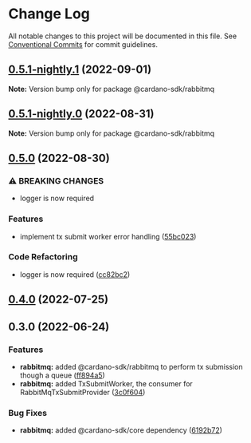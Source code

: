 # Change Log

All notable changes to this project will be documented in this file.
See [Conventional Commits](https://conventionalcommits.org) for commit guidelines.

## [0.5.1-nightly.1](https://github.com/input-output-hk/cardano-js-sdk/compare/@cardano-sdk/rabbitmq@0.5.1-nightly.0...@cardano-sdk/rabbitmq@0.5.1-nightly.1) (2022-09-01)

**Note:** Version bump only for package @cardano-sdk/rabbitmq





## [0.5.1-nightly.0](https://github.com/input-output-hk/cardano-js-sdk/compare/@cardano-sdk/rabbitmq@0.5.0...@cardano-sdk/rabbitmq@0.5.1-nightly.0) (2022-08-31)

**Note:** Version bump only for package @cardano-sdk/rabbitmq





## [0.5.0](https://github.com/input-output-hk/cardano-js-sdk/compare/@cardano-sdk/rabbitmq@0.4.0...@cardano-sdk/rabbitmq@0.5.0) (2022-08-30)


### ⚠ BREAKING CHANGES

* logger is now required

### Features

* implement tx submit worker error handling ([55bc023](https://github.com/input-output-hk/cardano-js-sdk/commit/55bc023a255a27ecdcf19ee6a2e92cc37b0f3801))


### Code Refactoring

* logger is now required ([cc82bc2](https://github.com/input-output-hk/cardano-js-sdk/commit/cc82bc27539e3ff07f7c2d5816fa7e70c32d06ac))



## [0.4.0](https://github.com/input-output-hk/cardano-js-sdk/compare/0.3.0...@cardano-sdk/rabbitmq@0.4.0) (2022-07-25)

## 0.3.0 (2022-06-24)


### Features

* **rabbitmq:** added @cardano-sdk/rabbitmq to perform tx submission though a queue ([ff894a5](https://github.com/input-output-hk/cardano-js-sdk/commit/ff894a5e55e62594d5b8565e96585597f7850e8e))
* **rabbitmq:** added TxSubmitWorker, the consumer for RabbitMqTxSubmitProvider ([3c0f604](https://github.com/input-output-hk/cardano-js-sdk/commit/3c0f6048c5cfa04654f0a5463dfccefd24c9054e))


### Bug Fixes

* **rabbitmq:** added @cardano-sdk/core dependency ([6192b72](https://github.com/input-output-hk/cardano-js-sdk/commit/6192b72e6be733270ea953d6ade872ea0f4d2b34))
